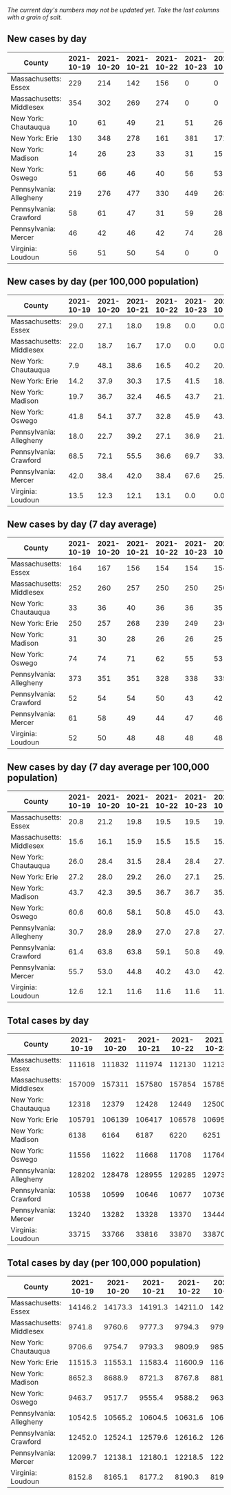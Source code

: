 _The current day's numbers may not be updated yet. Take the last columns with a grain of salt._
## New cases by day

| County | 2021-10-19 | 2021-10-20 | 2021-10-21 | 2021-10-22 | 2021-10-23 | 2021-10-24 | 2021-10-25 |
| --- | --- | --- | --- | --- | --- | --- | --- |
| Massachusetts: Essex | 229 | 214 | 142 | 156 | 0 | 0 |  |
| Massachusetts: Middlesex | 354 | 302 | 269 | 274 | 0 | 0 |  |
| New York: Chautauqua | 10 | 61 | 49 | 21 | 51 | 26 |  |
| New York: Erie | 130 | 348 | 278 | 161 | 381 | 171 |  |
| New York: Madison | 14 | 26 | 23 | 33 | 31 | 15 |  |
| New York: Oswego | 51 | 66 | 46 | 40 | 56 | 53 |  |
| Pennsylvania: Allegheny | 219 | 276 | 477 | 330 | 449 | 263 |  |
| Pennsylvania: Crawford | 58 | 61 | 47 | 31 | 59 | 28 |  |
| Pennsylvania: Mercer | 46 | 42 | 46 | 42 | 74 | 28 |  |
| Virginia: Loudoun | 56 | 51 | 50 | 54 | 0 | 0 |  |

## New cases by day (per 100,000 population)

| County | 2021-10-19 | 2021-10-20 | 2021-10-21 | 2021-10-22 | 2021-10-23 | 2021-10-24 | 2021-10-25 |
| --- | --- | --- | --- | --- | --- | --- | --- |
| Massachusetts: Essex | 29.0 | 27.1 | 18.0 | 19.8 | 0.0 | 0.0 |  |
| Massachusetts: Middlesex | 22.0 | 18.7 | 16.7 | 17.0 | 0.0 | 0.0 |  |
| New York: Chautauqua | 7.9 | 48.1 | 38.6 | 16.5 | 40.2 | 20.5 |  |
| New York: Erie | 14.2 | 37.9 | 30.3 | 17.5 | 41.5 | 18.6 |  |
| New York: Madison | 19.7 | 36.7 | 32.4 | 46.5 | 43.7 | 21.1 |  |
| New York: Oswego | 41.8 | 54.1 | 37.7 | 32.8 | 45.9 | 43.4 |  |
| Pennsylvania: Allegheny | 18.0 | 22.7 | 39.2 | 27.1 | 36.9 | 21.6 |  |
| Pennsylvania: Crawford | 68.5 | 72.1 | 55.5 | 36.6 | 69.7 | 33.1 |  |
| Pennsylvania: Mercer | 42.0 | 38.4 | 42.0 | 38.4 | 67.6 | 25.6 |  |
| Virginia: Loudoun | 13.5 | 12.3 | 12.1 | 13.1 | 0.0 | 0.0 |  |

## New cases by day (7 day average)

| County | 2021-10-19 | 2021-10-20 | 2021-10-21 | 2021-10-22 | 2021-10-23 | 2021-10-24 | 2021-10-25 |
| --- | --- | --- | --- | --- | --- | --- | --- |
| Massachusetts: Essex | 164 | 167 | 156 | 154 | 154 | 154 |  |
| Massachusetts: Middlesex | 252 | 260 | 257 | 250 | 250 | 250 |  |
| New York: Chautauqua | 33 | 36 | 40 | 36 | 36 | 35 |  |
| New York: Erie | 250 | 257 | 268 | 239 | 249 | 236 |  |
| New York: Madison | 31 | 30 | 28 | 26 | 26 | 25 |  |
| New York: Oswego | 74 | 74 | 71 | 62 | 55 | 53 |  |
| Pennsylvania: Allegheny | 373 | 351 | 351 | 328 | 338 | 335 |  |
| Pennsylvania: Crawford | 52 | 54 | 54 | 50 | 43 | 42 |  |
| Pennsylvania: Mercer | 61 | 58 | 49 | 44 | 47 | 46 |  |
| Virginia: Loudoun | 52 | 50 | 48 | 48 | 48 | 48 |  |

## New cases by day (7 day average per 100,000 population)

| County | 2021-10-19 | 2021-10-20 | 2021-10-21 | 2021-10-22 | 2021-10-23 | 2021-10-24 | 2021-10-25 |
| --- | --- | --- | --- | --- | --- | --- | --- |
| Massachusetts: Essex | 20.8 | 21.2 | 19.8 | 19.5 | 19.5 | 19.5 |  |
| Massachusetts: Middlesex | 15.6 | 16.1 | 15.9 | 15.5 | 15.5 | 15.5 |  |
| New York: Chautauqua | 26.0 | 28.4 | 31.5 | 28.4 | 28.4 | 27.6 |  |
| New York: Erie | 27.2 | 28.0 | 29.2 | 26.0 | 27.1 | 25.7 |  |
| New York: Madison | 43.7 | 42.3 | 39.5 | 36.7 | 36.7 | 35.2 |  |
| New York: Oswego | 60.6 | 60.6 | 58.1 | 50.8 | 45.0 | 43.4 |  |
| Pennsylvania: Allegheny | 30.7 | 28.9 | 28.9 | 27.0 | 27.8 | 27.5 |  |
| Pennsylvania: Crawford | 61.4 | 63.8 | 63.8 | 59.1 | 50.8 | 49.6 |  |
| Pennsylvania: Mercer | 55.7 | 53.0 | 44.8 | 40.2 | 43.0 | 42.0 |  |
| Virginia: Loudoun | 12.6 | 12.1 | 11.6 | 11.6 | 11.6 | 11.6 |  |

## Total cases by day

| County | 2021-10-19 | 2021-10-20 | 2021-10-21 | 2021-10-22 | 2021-10-23 | 2021-10-24 | 2021-10-25 |
| --- | --- | --- | --- | --- | --- | --- | --- |
| Massachusetts: Essex | 111618 | 111832 | 111974 | 112130 | 112130 | 112130 |  |
| Massachusetts: Middlesex | 157009 | 157311 | 157580 | 157854 | 157854 | 157854 |  |
| New York: Chautauqua | 12318 | 12379 | 12428 | 12449 | 12500 | 12526 |  |
| New York: Erie | 105791 | 106139 | 106417 | 106578 | 106959 | 107130 |  |
| New York: Madison | 6138 | 6164 | 6187 | 6220 | 6251 | 6266 |  |
| New York: Oswego | 11556 | 11622 | 11668 | 11708 | 11764 | 11817 |  |
| Pennsylvania: Allegheny | 128202 | 128478 | 128955 | 129285 | 129734 | 129997 |  |
| Pennsylvania: Crawford | 10538 | 10599 | 10646 | 10677 | 10736 | 10764 |  |
| Pennsylvania: Mercer | 13240 | 13282 | 13328 | 13370 | 13444 | 13472 |  |
| Virginia: Loudoun | 33715 | 33766 | 33816 | 33870 | 33870 | 33870 |  |

## Total cases by day (per 100,000 population)

| County | 2021-10-19 | 2021-10-20 | 2021-10-21 | 2021-10-22 | 2021-10-23 | 2021-10-24 | 2021-10-25 |
| --- | --- | --- | --- | --- | --- | --- | --- |
| Massachusetts: Essex | 14146.2 | 14173.3 | 14191.3 | 14211.0 | 14211.0 | 14211.0 |  |
| Massachusetts: Middlesex | 9741.8 | 9760.6 | 9777.3 | 9794.3 | 9794.3 | 9794.3 |  |
| New York: Chautauqua | 9706.6 | 9754.7 | 9793.3 | 9809.9 | 9850.0 | 9870.5 |  |
| New York: Erie | 11515.3 | 11553.1 | 11583.4 | 11600.9 | 11642.4 | 11661.0 |  |
| New York: Madison | 8652.3 | 8688.9 | 8721.3 | 8767.8 | 8811.5 | 8832.7 |  |
| New York: Oswego | 9463.7 | 9517.7 | 9555.4 | 9588.2 | 9634.0 | 9677.4 |  |
| Pennsylvania: Allegheny | 10542.5 | 10565.2 | 10604.5 | 10631.6 | 10668.5 | 10690.1 |  |
| Pennsylvania: Crawford | 12452.0 | 12524.1 | 12579.6 | 12616.2 | 12686.0 | 12719.0 |  |
| Pennsylvania: Mercer | 12099.7 | 12138.1 | 12180.1 | 12218.5 | 12286.2 | 12311.7 |  |
| Virginia: Loudoun | 8152.8 | 8165.1 | 8177.2 | 8190.3 | 8190.3 | 8190.3 |  |
